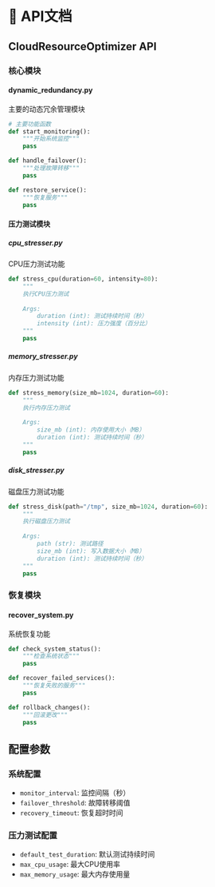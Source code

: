# 🔧 API文档

## CloudResourceOptimizer API

### 核心模块

#### dynamic_redundancy.py
主要的动态冗余管理模块

```python
# 主要功能函数
def start_monitoring():
    """开始系统监控"""
    pass

def handle_failover():
    """处理故障转移"""
    pass

def restore_service():
    """恢复服务"""
    pass
```

#### 压力测试模块

##### cpu_stresser.py
CPU压力测试功能

```python
def stress_cpu(duration=60, intensity=80):
    """
    执行CPU压力测试
    
    Args:
        duration (int): 测试持续时间（秒）
        intensity (int): 压力强度（百分比）
    """
    pass
```

##### memory_stresser.py
内存压力测试功能

```python
def stress_memory(size_mb=1024, duration=60):
    """
    执行内存压力测试
    
    Args:
        size_mb (int): 内存使用大小（MB）
        duration (int): 测试持续时间（秒）
    """
    pass
```

##### disk_stresser.py
磁盘压力测试功能

```python
def stress_disk(path="/tmp", size_mb=1024, duration=60):
    """
    执行磁盘压力测试
    
    Args:
        path (str): 测试路径
        size_mb (int): 写入数据大小（MB）
        duration (int): 测试持续时间（秒）
    """
    pass
```

### 恢复模块

#### recover_system.py
系统恢复功能

```python
def check_system_status():
    """检查系统状态"""
    pass

def recover_failed_services():
    """恢复失败的服务"""
    pass

def rollback_changes():
    """回滚更改"""
    pass
```

## 配置参数

### 系统配置
- `monitor_interval`: 监控间隔（秒）
- `failover_threshold`: 故障转移阈值
- `recovery_timeout`: 恢复超时时间

### 压力测试配置
- `default_test_duration`: 默认测试持续时间
- `max_cpu_usage`: 最大CPU使用率
- `max_memory_usage`: 最大内存使用量